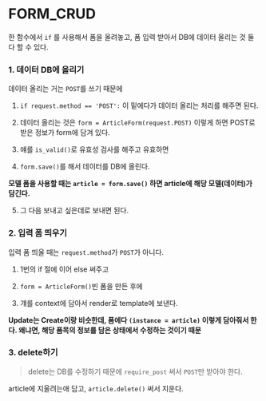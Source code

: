 # FORM_CRUD

한 함수에서 `if` 를 사용해서 폼을 올려놓고, 폼 입력 받아서 DB에 데이터 올리는 것 둘 다 할 수 있다.

### 1. 데이터 DB에 올리기

데이터 올리는 거는 `POST`를 쓰기 때문에

1) `if request.method == 'POST':` 이 밑에다가 데이터 올리는 처리를 해주면 된다.

2) 데이터 올리는 것은 `form = ArticleForm(request.POST)` 이렇게 하면 POST로 받은 정보가 form에 담겨 있다.

3) 얘를 `is_valid()`로 유효성 검사를 해주고 유효하면

4) `form.save()`를 해서 데이터를 DB에 올린다.

**모델 폼을 사용할 때는 `article = form.save()` 하면 article에 해당 모델(데이터)가 담긴다.**

5) 그 다음 보내고 싶은데로 보내면 된다.

### 2. 입력 폼 띄우기

입력 폼 띄울 때는 `request.method`가 `POST`가 아니다.

1) 1번의 if 절에 이어 else 써주고

2) `form = ArticleForm()`빈 폼을 만든 후에

3) 걔를 context에 담아서 render로 template에 보낸다. 



**Update는 Create이랑 비슷한데, 폼에다 `(instance = article)` 이렇게 담아줘서 한다. 왜냐면, 해당 품목의 정보를 담은 상태에서 수정하는 것이기 때문**



### 3. delete하기

> delete는 DB를 수정하기 때문에 `require_post` 써서 `POST`만 받아야 한다.

article에 지울려는애 담고, `article.delete()` 써서 지운다.